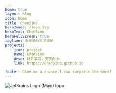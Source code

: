 ```yaml
---
home: true
layout: Blog
icon: home
title: ChenSino
heroImage: /logo.svg
heroText: ChenSino
heroFullScreen: true
tagline: 洛星星的学习笔记
projects:
  - icon: project
    name: ChenSino
    desc: 好好学习，天天向上
    link: https://ChenSino.github.io

footer: Give me a chance,I can surprise the word!
---
```


![JetBrains Logo (Main) logo](https://resources.jetbrains.com/storage/products/company/brand/logos/jb_beam.png)